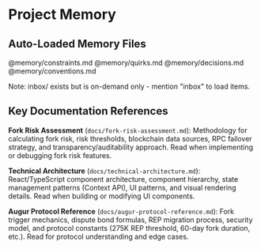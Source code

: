 # Project Memory

## Auto-Loaded Memory Files
@memory/constraints.md
@memory/quirks.md
@memory/decisions.md
@memory/conventions.md

Note: inbox/ exists but is on-demand only - mention "inbox" to load items.

## Key Documentation References

**Fork Risk Assessment** (`docs/fork-risk-assessment.md`): Methodology for calculating fork risk, risk thresholds, blockchain data sources, RPC failover strategy, and transparency/auditability approach. Read when implementing or debugging fork risk features.

**Technical Architecture** (`docs/technical-architecture.md`): React/TypeScript component architecture, component hierarchy, state management patterns (Context API), UI patterns, and visual rendering details. Read when building or modifying UI components.

**Augur Protocol Reference** (`docs/augur-protocol-reference.md`): Fork trigger mechanics, dispute bond formulas, REP migration process, security model, and protocol constants (275K REP threshold, 60-day fork duration, etc.). Read for protocol understanding and edge cases.
